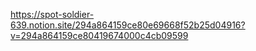 https://spot-soldier-639.notion.site/294a864159ce80e69668f52b25d04916?v=294a864159ce80419674000c4cb09599
